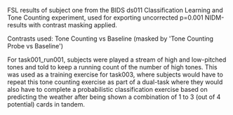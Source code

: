 FSL results of subject one from the BIDS ds011 Classification Learning and Tone Counting experiment, used for exporting uncorrected p=0.001 NIDM-results with contrast masking applied.

Contrasts used:
Tone Counting vs Baseline (masked by 'Tone Counting Probe vs Baseline')


For task001_run001, subjects were played a stream of high and low-pitched tones and told to keep a running count of the number of high tones. This was used as a training exercise for task003, where subjects would have to repeat this tone counting exercise as part of a dual-task where they would also have to complete a probabilistic classification exercise based on predicting the weather after being shown a combination of 1 to 3 (out of 4 potential) cards in tandem. 
